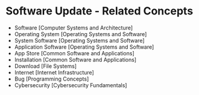 # Software Update - Related Concepts

- Software [Computer Systems and Architecture]
- Operating System [Operating Systems and Software]
- System Software [Operating Systems and Software]
- Application Software [Operating Systems and Software]
- App Store [Common Software and Applications]
- Installation [Common Software and Applications]
- Download [File Systems]
- Internet [Internet Infrastructure]
- Bug [Programming Concepts]
- Cybersecurity [Cybersecurity Fundamentals]
